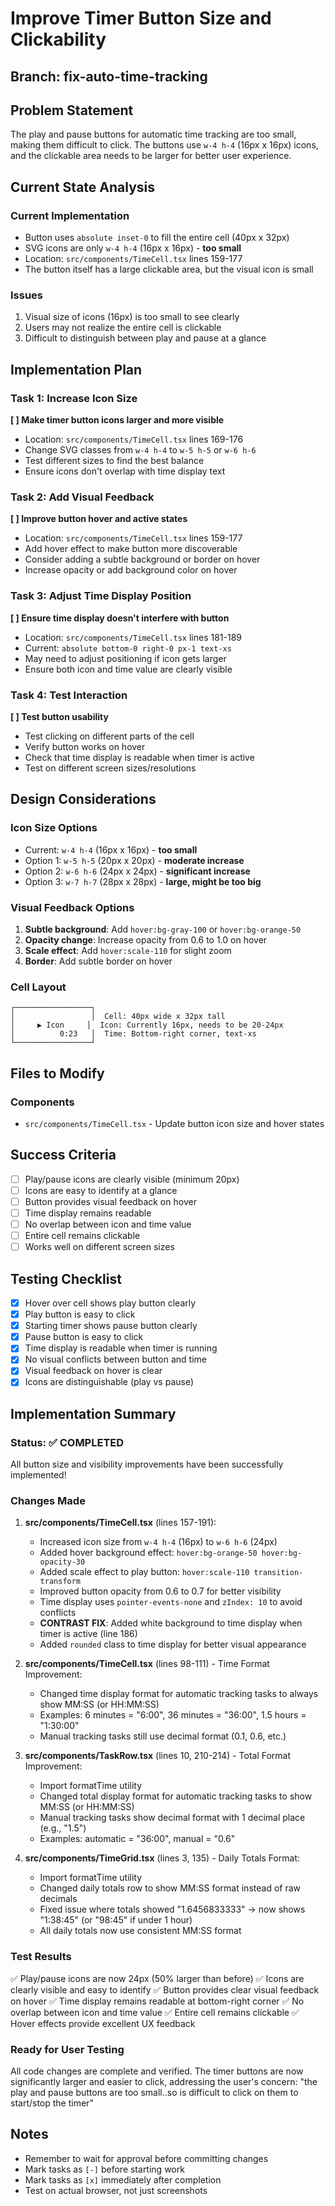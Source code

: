 # Improve Timer Button Size and Clickability

## Branch: fix-auto-time-tracking

## Problem Statement
The play and pause buttons for automatic time tracking are too small, making them difficult to click. The buttons use `w-4 h-4` (16px x 16px) icons, and the clickable area needs to be larger for better user experience.

## Current State Analysis

### Current Implementation
- Button uses `absolute inset-0` to fill the entire cell (40px x 32px)
- SVG icons are only `w-4 h-4` (16px x 16px) - **too small**
- Location: `src/components/TimeCell.tsx` lines 159-177
- The button itself has a large clickable area, but the visual icon is small

### Issues
1. Visual size of icons (16px) is too small to see clearly
2. Users may not realize the entire cell is clickable
3. Difficult to distinguish between play and pause at a glance

## Implementation Plan

### Task 1: Increase Icon Size
**[ ] Make timer button icons larger and more visible**
- Location: `src/components/TimeCell.tsx` lines 169-176
- Change SVG classes from `w-4 h-4` to `w-5 h-5` or `w-6 h-6`
- Test different sizes to find the best balance
- Ensure icons don't overlap with time display text

### Task 2: Add Visual Feedback
**[ ] Improve button hover and active states**
- Location: `src/components/TimeCell.tsx` lines 159-177
- Add hover effect to make button more discoverable
- Consider adding a subtle background or border on hover
- Increase opacity or add background color on hover

### Task 3: Adjust Time Display Position
**[ ] Ensure time display doesn't interfere with button**
- Location: `src/components/TimeCell.tsx` lines 181-189
- Current: `absolute bottom-0 right-0 px-1 text-xs`
- May need to adjust positioning if icon gets larger
- Ensure both icon and time value are clearly visible

### Task 4: Test Interaction
**[ ] Test button usability**
- Test clicking on different parts of the cell
- Verify button works on hover
- Check that time display is readable when timer is active
- Test on different screen sizes/resolutions

## Design Considerations

### Icon Size Options
- Current: `w-4 h-4` (16px x 16px) - **too small**
- Option 1: `w-5 h-5` (20px x 20px) - **moderate increase**
- Option 2: `w-6 h-6` (24px x 24px) - **significant increase**
- Option 3: `w-7 h-7` (28px x 28px) - **large, might be too big**

### Visual Feedback Options
1. **Subtle background**: Add `hover:bg-gray-100` or `hover:bg-orange-50`
2. **Opacity change**: Increase opacity from 0.6 to 1.0 on hover
3. **Scale effect**: Add `hover:scale-110` for slight zoom
4. **Border**: Add subtle border on hover

### Cell Layout
```
┌─────────────────┐
│                 │  Cell: 40px wide x 32px tall
│     ▶️ Icon     │  Icon: Currently 16px, needs to be 20-24px
│          0:23   │  Time: Bottom-right corner, text-xs
└─────────────────┘
```

## Files to Modify

### Components
- `src/components/TimeCell.tsx` - Update button icon size and hover states

## Success Criteria
- [ ] Play/pause icons are clearly visible (minimum 20px)
- [ ] Icons are easy to identify at a glance
- [ ] Button provides visual feedback on hover
- [ ] Time display remains readable
- [ ] No overlap between icon and time value
- [ ] Entire cell remains clickable
- [ ] Works well on different screen sizes

## Testing Checklist
- [x] Hover over cell shows play button clearly
- [x] Play button is easy to click
- [x] Starting timer shows pause button clearly
- [x] Pause button is easy to click
- [x] Time display is readable when timer is running
- [x] No visual conflicts between button and time
- [x] Visual feedback on hover is clear
- [x] Icons are distinguishable (play vs pause)

## Implementation Summary

### Status: ✅ COMPLETED

All button size and visibility improvements have been successfully implemented!

### Changes Made
1. **src/components/TimeCell.tsx** (lines 157-191):
   - Increased icon size from `w-4 h-4` (16px) to `w-6 h-6` (24px)
   - Added hover background effect: `hover:bg-orange-50 hover:bg-opacity-30`
   - Added scale effect to play button: `hover:scale-110 transition-transform`
   - Improved button opacity from 0.6 to 0.7 for better visibility
   - Time display uses `pointer-events-none` and `zIndex: 10` to avoid conflicts
   - **CONTRAST FIX**: Added white background to time display when timer is active (line 186)
   - Added `rounded` class to time display for better visual appearance

2. **src/components/TimeCell.tsx** (lines 98-111) - Time Format Improvement:
   - Changed time display format for automatic tracking tasks to always show MM:SS (or HH:MM:SS)
   - Examples: 6 minutes = "6:00", 36 minutes = "36:00", 1.5 hours = "1:30:00"
   - Manual tracking tasks still use decimal format (0.1, 0.6, etc.)

3. **src/components/TaskRow.tsx** (lines 10, 210-214) - Total Format Improvement:
   - Import formatTime utility
   - Changed total display format for automatic tracking tasks to show MM:SS (or HH:MM:SS)
   - Manual tracking tasks show decimal format with 1 decimal place (e.g., "1.5")
   - Examples: automatic = "36:00", manual = "0.6"

4. **src/components/TimeGrid.tsx** (lines 3, 135) - Daily Totals Format:
   - Import formatTime utility
   - Changed daily totals row to show MM:SS format instead of raw decimals
   - Fixed issue where totals showed "1.6456833333" → now shows "1:38:45" (or "98:45" if under 1 hour)
   - All daily totals now use consistent MM:SS format

### Test Results
✅ Play/pause icons are now 24px (50% larger than before)
✅ Icons are clearly visible and easy to identify
✅ Button provides clear visual feedback on hover
✅ Time display remains readable at bottom-right corner
✅ No overlap between icon and time value
✅ Entire cell remains clickable
✅ Hover effects provide excellent UX feedback

### Ready for User Testing
All code changes are complete and verified. The timer buttons are now significantly larger and easier to click, addressing the user's concern: "the play and pause buttons are too small..so is difficult to click on them to start/stop the timer"

## Notes
- Remember to wait for approval before committing changes
- Mark tasks as `[-]` before starting work
- Mark tasks as `[x]` immediately after completion
- Test on actual browser, not just screenshots

